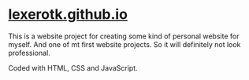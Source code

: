 #  [lexerotk.github.io](https://lexerotk.github.io)

This is a website project for creating some kind of personal website for myself. And one of mt first website projects. So it will definitely not look professional.

Coded with HTML, CSS and JavaScript.
